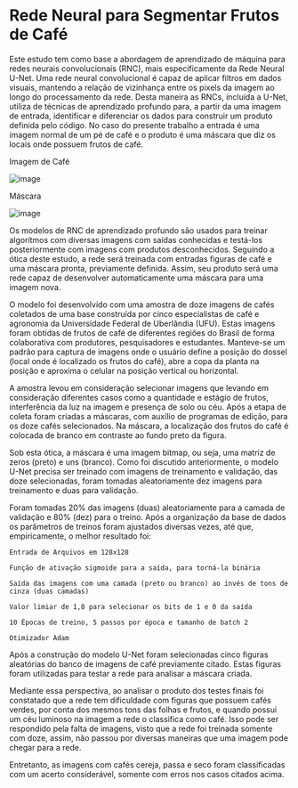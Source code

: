 # Rede Neural para Segmentar Frutos de Café

Este estudo tem como base a abordagem de aprendizado de máquina para redes neurais convolucionais (RNC), mais especificamente da Rede Neural U-Net. Uma rede neural convolucional é capaz de aplicar filtros em dados visuais, mantendo a relação de vizinhança entre os pixels da imagem ao longo do processamento da rede. Desta maneira as RNCs, incluída a U-Net, utiliza de técnicas de aprendizado profundo para, a partir da uma imagem de entrada, identificar e diferenciar os dados para construir um produto definida pelo código. No caso do presente trabalho a entrada é uma imagem normal de um pé de café e o produto é uma máscara que diz os locais onde possuem frutos de café. 

Imagem de Café

![image](https://github.com/RFHamster/Rede-Neural-para-Segmentar-Frutos-de-Caf-/assets/71076681/aa267060-45df-45f1-9224-130aeddd020e)

Máscara

![image](https://github.com/RFHamster/Rede-Neural-para-Segmentar-Frutos-de-Caf-/assets/71076681/6265a3a5-b17a-484d-844c-fb3218835a18)

Os modelos de RNC de aprendizado profundo são usados para treinar algoritmos com diversas imagens com saídas conhecidas e testá-los posteriormente com imagens com produtos desconhecidos. Seguindo a ótica deste estudo, a rede será treinada com entradas figuras de café e uma máscara pronta, previamente definida. Assim, seu produto será uma rede capaz de desenvolver automaticamente uma máscara para uma imagem nova. 

O modelo foi desenvolvido com uma amostra de doze imagens de cafés coletados de uma base construída por cinco especialistas de café e agronomia da Universidade Federal de Uberlândia (UFU). Estas imagens foram obtidas de frutos de café de diferentes regiões do Brasil de forma colaborativa com produtores, pesquisadores e estudantes. Manteve-se um padrão para captura de imagens onde o usuário define a posição do dossel (local onde é localizado os frutos do café), abre a copa da planta na posição e aproxima o celular na posição vertical ou horizontal. 

A amostra levou em consideração selecionar imagens que levando em consideração diferentes casos como a quantidade e estágio de frutos, interferência da luz na imagem e presença de solo ou céu. Após a etapa de coleta foram criadas a máscaras, com auxílio de programas de edição, para os doze cafés selecionados. Na máscara, a localização dos frutos do café é colocada de branco em contraste ao fundo preto da figura. 

Sob esta ótica, a máscara é uma imagem bitmap, ou seja, uma matriz de zeros (preto) e uns (branco). Como foi discutido anteriormente, o modelo U-Net precisa ser treinado com imagens de treinamento e validação, das doze selecionadas, foram tomadas aleatoriamente dez imagens para treinamento e duas para validação. 

Foram tomadas 20% das imagens (duas) aleatoriamente para a camada de validação e 80% (dez) para o treino. Após a organização da base de dados os parâmetros de treinos foram ajustados diversas vezes, até que, empiricamente, o melhor resultado foi: 

    Entrada de Arquivos em 128x128 

    Função de ativação sigmoide para a saída, para torná-la binária 

    Saída das imagens com uma camada (preto ou branco) ao invés de tons de cinza (duas camadas) 

    Valor limiar de 1,8 para selecionar os bits de 1 e 0 da saída 

    10 Épocas de treino, 5 passos por época e tamanho de batch 2 

    Otimizador Adam

Após a construção do modelo U-Net foram selecionadas cinco figuras aleatórias do banco de imagens de café previamente citado. Estas figuras foram utilizadas para testar a rede para analisar a máscara criada.

Mediante essa perspectiva, ao analisar o produto dos testes finais foi constatado que a rede tem dificuldade com figuras que possuem cafés verdes, por conta dos mesmos tons das folhas e frutos, e quando possui um céu luminoso na imagem a rede o classifica como café. Isso pode ser respondido pela falta de imagens, visto que a rede foi treinada somente com doze, assim, não passou por diversas maneiras que uma imagem pode chegar para a rede. 

Entretanto, as imagens com cafés cereja, passa e seco foram classificadas com um acerto considerável, somente com erros nos casos citados acima. 
